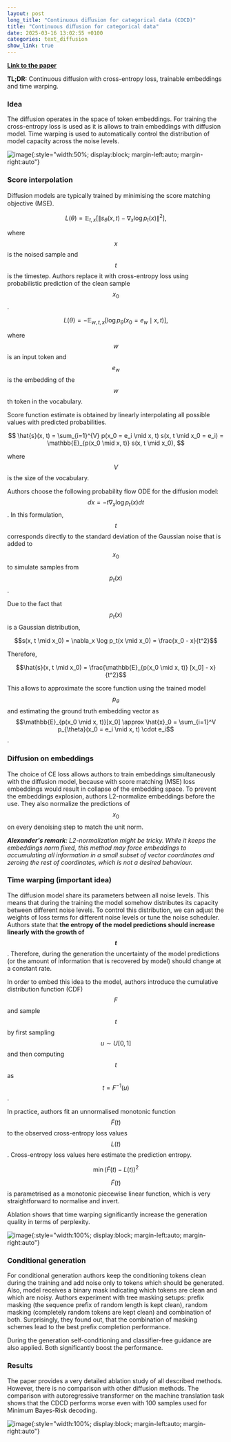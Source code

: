 ```yaml
---
layout: post
long_title: "Continuous diﬀusion for categorical data (CDCD)"
title: "Continuous diﬀusion for categorical data"
date: 2025-03-16 13:02:55 +0100
categories: text_diffusion
show_link: true
---
```


<script type="text/javascript" async
 src="https://cdn.jsdelivr.net/npm/mathjax@3/es5/tex-mml-chtml.js">
</script>


**<a href="https://arxiv.org/abs/2211.15089">Link to the paper</a>**

**TL;DR:** Continuous diffusion with cross-entropy loss, trainable embeddings and time warping.

### Idea
The diffusion operates in the space of token embeddings. For training the cross-entropy loss is used as it is allows to train embeddings with diffusion model. Time warping is used to automatically control the distribution of model capacity across the noise levels.

![image](/assets/cdcd/framework.png){:style="width:50%; display:block; margin-left:auto; margin-right:auto"}

### Score interpolation

Diﬀusion models are typically trained by minimising
the score matching objective (MSE). 

$$
L(\theta) = \mathbb{E}_{t, x} \big[\|s_{\theta}(x, t) - \nabla_x \log p_t(x)\|^2\big],
$$

where $$x$$ is the noised sample and $$t$$ is the timestep.
Authors replace it with cross-entropy loss using probabilistic prediction of the clean sample $$x_0$$.

$$
L(\theta) = -\mathbb{E}_{w, t, x} \big[\log p_{\theta}(x_0 = e_{w} \mid x, t)\big],
$$

where $$w$$ is an input token and $$e_w$$ is the embedding of the $$w$$th token in the vocabulary.

Score function estimate is obtained by linearly interpolating all possible values with predicted probabilities.

$$
\hat{s}(x, t) = \sum_{i=1}^{V} p(x_0 = e_i \mid x, t) s(x, t \mid x_0 = e_i) = \mathbb{E}_{p(x_0 \mid x, t)} s(x, t \mid x_0),
$$

where $$V$$ is the size of the vocabulary.

Authors choose the following probability flow ODE for the diffusion model:
$$
dx = −t \nabla_x \log p_t(x) dt
$$.
In this formulation, $$t$$ corresponds directly to the standard deviation of the Gaussian noise that is added to $$x_0$$ to simulate samples from $$p_t(x)$$.

Due to the fact that $$p_t(x)$$ is a Gaussian distribution,

$$s(x, t \mid x_0) = \nabla_x \log p_t(x \mid x_0) = \frac{x_0 - x}{t^2}$$

Therefore,

$$\hat{s}(x, t \mid x_0) = \frac{\mathbb{E}_{p(x_0 \mid x, t)} [x_0] - x}{t^2}$$

This allows to approximate the score function using the trained model $$p_{\theta}$$ and estimating the ground truth embedding vector as $$\mathbb{E}_{p(x_0 \mid x, t)}[x_0] \approx \hat{x}_0 = \sum_{i=1}^V p_{\theta}(x_0 = e_i \mid x, t) \cdot e_i$$. 

### Diﬀusion on embeddings

The choice of CE loss allows authors to train embeddings simultaneously with the diffusion model, because with score matching (MSE) loss embeddings would result in collapse of the embedding space. To prevent the embeddings explosion, authors L2-normalize embeddings before the use. They also normalize the predictions of $$x_0$$ on every denoising step to match the unit norm.

_**Alexander's remark**: L2-normalization might be tricky. While it keeps the embeddings norm fixed, this method may force embeddings to accumulating all information in a small subset of vector coordinates and zeroing the rest of coordinates, which is not a desired behaviour._

### Time warping (important idea)

The diffusion model share its parameters between all noise levels. This means that during the training the model somehow distributes its capacity between different noise levels. To control this distribution, we can adjust the weights of loss terms for different noise levels or tune the noise scheduler. Authors state that __the entropy of the model predictions should increase linearly with the growth of $$t$$__. Therefore, during the generation the uncertainty of the model predictions (or the amount of information that is recovered by model) should change at a constant rate.

In order to embed this idea to the model, authors introduce the cumulative distribution function (CDF) $$F$$ and sample $$t$$ by first sampling $$u \sim U[0, 1]$$ and then computing $$t$$ as $$t = F^{-1}(u)$$.

In practice, authors fit an unnormalised monotonic function $$\tilde{F}(t)$$ to the observed cross-entropy loss values $$L(t)$$. Cross-entropy loss values here estimate the prediction entropy.

$$
\min(\tilde{F}(t) - L(t))^2
$$

$$\tilde{F}(t)$$ is parametrised as a monotonic piecewise
linear function, which is very straightforward to normalise and invert.

Ablation shows that time warping significantly increase the generation quality in terms of perplexity.

![image](/assets/cdcd/time_warping.png){:style="width:100%; display:block; margin-left:auto; margin-right:auto"}

### Conditional generation

For conditional generation authors keep the conditioning tokens clean during the training and add noise only to tokens which should be generated. Also, model receives a binary mask indicating which tokens are clean and which are noisy. Authors experiment with tree masking setups: prefix masking (the sequence prefix of random length is kept clean), random masking (completely random tokens are kept clean) and combination of both. Surprisingly, they found out, that the combination of masking schemes lead to the best prefix completion performance.

During the generation self-conditioning and classifier-free guidance are also applied. Both significantly boost the performance.

### Results

The paper provides a very detailed ablation study of all described methods. However, there is no comparison with other diffusion methods. The comparison with autoregressive transformer on the machine translation task shows that the CDCD performs worse even with 100 samples used for Minimum Bayes-Risk decoding.

![image](/assets/cdcd/results.png){:style="width:100%; display:block; margin-left:auto; margin-right:auto"}

